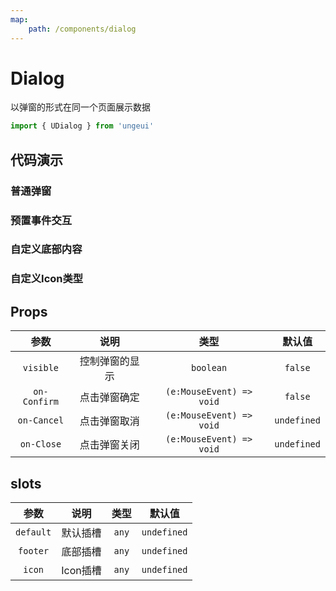 ```yaml
---
map:
    path: /components/dialog
---
```


# Dialog

以弹窗的形式在同一个页面展示数据

```js
import { UDialog } from 'ungeui'
```

## 代码演示

### 普通弹窗

<demo src="./demo/base.vue"
  language="vue"
  title="基本用法"
  desc="弹窗基本用法">
</demo>

### 预置事件交互

<demo src="./demo/event.vue"
  language="vue"
  title="基本用法"
  desc="触发某些钩子">
</demo>

### 自定义底部内容

<demo src="./demo/slot.vue"
  language="vue"
  title="基本用法"
  desc="占用底部插槽后，预置的取消和确定的事件将会失效">
</demo>

### 自定义Icon类型

<demo src="./demo/icon.vue"
  language="vue"
  title="基本用法"
  desc="自定义关闭的Icon">
</demo>

## Props

|  参数  |     说明     |   类型    |   默认值    |
| :----: | :----------: | :-------: | :---------: | 
| `visible` | 控制弹窗的显示 | `boolean` | `false` |
| `on-Confirm` | 点击弹窗确定 | `(e:MouseEvent) => void` | `false` |
| `on-Cancel` | 点击弹窗取消 | `(e:MouseEvent) => void` | `undefined` |
| `on-Close` | 点击弹窗关闭 | `(e:MouseEvent) => void` | `undefined` |

## slots

|  参数  |     说明     |   类型    |   默认值    |
| :----: | :----------: | :-------: | :---------: | 
| `default` | 默认插槽 | `any` | `undefined` |
| `footer` | 底部插槽 | `any` | `undefined` |
| `icon` | Icon插槽 | `any` | `undefined` |